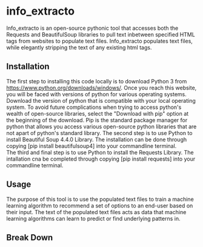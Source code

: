 # info_extracto

Info_extracto is an open-source pythonic tool that accesses both the Requests and BeautifulSoup libraries to pull text inbetween specified HTML tags from websites to populate text files. Info_extracto populates text files, while elegantly stripping the text of any existing html tags.

## Installation

The first step to installing this code locally is to download Python 3 from https://www.python.org/downloads/windows/. Once you reach this website, you will be faced with versions of python for various operating systems. Download the version of python that is compatible with your local operating system. To avoid future complications when trying to access python's wealth of open-source libraries, select the "Download with pip" option at the beginning of the download. Pip is the standard package manager for python that allows you access various open-source python libraries that are not apart of python's standard library. 
The second step is to use Python to install Beautiful Soup 4.4.0 Library. The installation can be done through copying [pip install beautifulsoup4] into your commandline terminal.  
The third and final step is to use Python to install the Requests Library. The intallation cna be completed through copying [pip install requests] into your commandline terminal. 

## Usage

The purpose of this tool is to use the populated text files to train a machine learning algorithm to recommend a set of options to an end-user based on their input. The text of the populated text files acts as data that machine learning algorithms can learn to predict or find underlying patterns in. 

## Break Down

